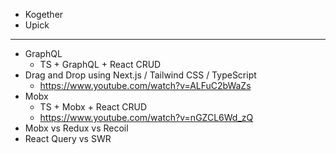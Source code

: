 - Kogether
- Upick
------------------------------------------------------------------------------------------------------
- GraphQL
  - TS + GraphQL + React CRUD 
- Drag and Drop using Next.js / Tailwind CSS / TypeScript
  - https://www.youtube.com/watch?v=ALFuC2bWaZs
- Mobx
  - TS + Mobx + React CRUD
  - https://www.youtube.com/watch?v=nGZCL6Wd_zQ
- Mobx vs Redux vs Recoil
- React Query vs SWR
